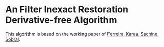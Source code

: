An Filter Inexact Restoration Derivative-free Algorithm
=======================================================

This algorithm is based on the working paper of [Ferreira, Karas, Sachine, Sobral](http://www.optimization-online.org/DB_FILE/2015/07/5024.pdf).
